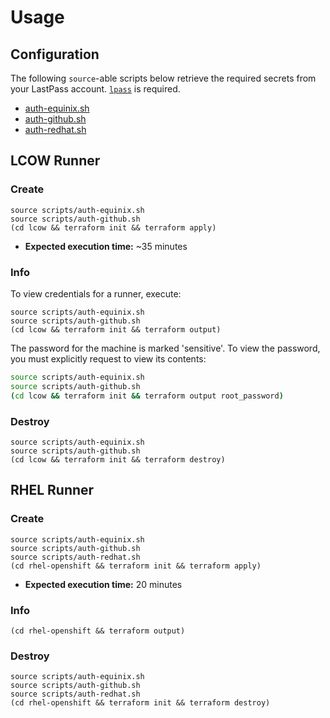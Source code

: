 # Usage

## Configuration

The following `source`-able scripts below retrieve the required secrets from your LastPass account. [`lpass`](https://github.com/lastpass/lastpass-cli) is required.

- [auth-equinix.sh](scripts/auth-equinix.sh)
- [auth-github.sh](scripts/auth-github.sh)
- [auth-redhat.sh](scripts/auth-redhat.sh)

## LCOW Runner

### Create

```shell
source scripts/auth-equinix.sh
source scripts/auth-github.sh
(cd lcow && terraform init && terraform apply)
```

- **Expected execution time:** ~35 minutes

### Info

To view credentials for a runner, execute:

```shell
source scripts/auth-equinix.sh
source scripts/auth-github.sh
(cd lcow && terraform init && terraform output)
```

The password for the machine is marked 'sensitive'. To view the password, you must explicitly request to view its contents:

```bash
source scripts/auth-equinix.sh
source scripts/auth-github.sh
(cd lcow && terraform init && terraform output root_password)
```

### Destroy

```shell
source scripts/auth-equinix.sh
source scripts/auth-github.sh
(cd lcow && terraform init && terraform destroy)
```

## RHEL Runner

### Create

```shell
source scripts/auth-equinix.sh
source scripts/auth-github.sh
source scripts/auth-redhat.sh
(cd rhel-openshift && terraform init && terraform apply)
```

- **Expected execution time:** 20 minutes

### Info

```shell
(cd rhel-openshift && terraform output)
```

### Destroy

```shell
source scripts/auth-equinix.sh
source scripts/auth-github.sh
source scripts/auth-redhat.sh
(cd rhel-openshift && terraform init && terraform destroy)
```
